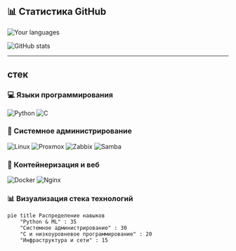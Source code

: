 ## 📊 Статистика GitHub

![Your languages](https://github-readme-stats.vercel.app/api/top-langs/?username=rvevau&layout=compact&theme=radical&hide_border=true&bg_color=00000000)

![GitHub stats](https://github-readme-stats.vercel.app/api?username=rvevau&show_icons=true&theme=radical&hide_border=true&bg_color=00000000)

---

## стек

### 💻 Языки программирования
![Python](https://img.shields.io/badge/Python-3776AB?style=for-the-badge&logo=python&logoColor=white)
![C](https://img.shields.io/badge/C-A8B9CC?style=for-the-badge&logo=c&logoColor=black)

### 🐧 Системное администрирование
![Linux](https://img.shields.io/badge/Linux-FCC624?style=for-the-badge&logo=linux&logoColor=black)
![Proxmox](https://img.shields.io/badge/Proxmox-E57000?style=for-the-badge&logo=proxmox&logoColor=white)
![Zabbix](https://img.shields.io/badge/Zabbix-D30000?style=for-the-badge&logo=zabbix&logoColor=white)
![Samba](https://img.shields.io/badge/Samba-FC6D0B?style=for-the-badge&logo=samba&logoColor=white)

### 🐳 Контейнеризация и веб
![Docker](https://img.shields.io/badge/Docker-2496ED?style=for-the-badge&logo=docker&logoColor=white)
![Nginx](https://img.shields.io/badge/Nginx-009639?style=for-the-badge&logo=nginx&logoColor=white)

### 📊 Визуализация стека технологий
```mermaid
pie title Распределение навыков
    "Python & ML" : 35
    "Системное администрирование" : 30
    "C и низкоуровневое программирование" : 20
    "Инфраструктура и сети" : 15
```